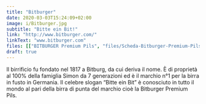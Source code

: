 ```yaml
---
title: "Bitburger"
date: 2020-03-03T15:24:09+02:00
image: i/Bitburger.jpg
subtitle: "Bitte ein Bit!"
link: "http://www.bitburger.com/"
linkText: "www.bitburger.com" 
files: [["BITBURGER Premium Pils", "files/Scheda-Bitburger-Premium-Pils.pdf"], ["Bitburger Kellerbier", "files/Scheda-Craftwerk-Mad-Callista.pdf"]]
draft: true
---
```


Il birrificio fu fondato nel 1817 a Bitburg, da cui deriva il nome. È di proprietà al 100% della famiglia Simon da 7 generazioni ed è il marchio n°1 per la birra in fusto in Germania. Il celebre slogan “Bitte ein Bit” è conosciuto in tutto il mondo al pari della birra di punta del marchio cioè la Bitburger Premium Pils.
